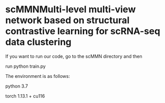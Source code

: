 # scMMNMulti-level multi-view network based on structural contrastive learning for scRNA-seq data clustering

If you want to run our code, go to the scMMN directory and then 

run python train.py

The environment is as follows:

python 3.7

torch 1.13.1 + cu116
